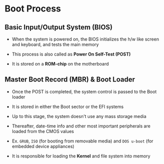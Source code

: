 # Boot Process

## Basic Input/Output System (BIOS)

- When the system is powered on, the BIOS initializes the h/w like screen and
keyboard, and tests the main memory

- This process is also called as **Power On Self-Test (POST)**

- It is stored on a **ROM-chip** on the motherboard

## Master Boot Record (MBR) & Boot Loader

- Once the POST is completed, the system control is passed to the Boot loader

- It is stored in either the Boot sector or the EFI systems

- Up to this stage, the system doesn't use any mass storage media

- Thereafter, date-time info and other most important peripherals are loaded
from the CMOS values

- Ex. ```GRUB```, ```ISO``` (for booting from removable media) and ```DOS u-boot```
(for embedded device appliances)

- It is responsible for loading the **Kernel** and file system into memory
